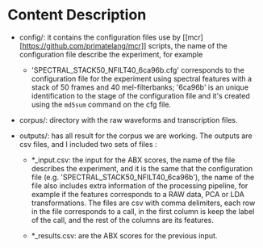 
Content Description 
===================


- config/: it contains the configuration files use by [[mcr][https://github.com/primatelang/mcr]]
          scripts, the name of the configuration file describe the experiment, for example
           
    - 'SPECTRAL_STACK50_NFILT40_6ca96b.cfg' corresponds to the configuration file for 
      the experiment using spectral features with a stack of 50 frames and 40 mel-filterbanks; 
      '6ca96b' is an unique identification to the stage of the configuration file and 
      it's created using the `md5sum` command on the cfg file.

- corpus/: directory with the raw waveforms and transcription files.

- outputs/: has all result for the corpus we are working. The outputs are csv files,
            and I included two sets of files :

    - *_input.csv: the input for the ABX scores, the name of the file describes the experiment,
      and it is the same that the configuration file (e.g. 'SPECTRAL_STACK50_NFILT40_6ca96b'), 
      the name of the file also includes extra information of the processing pipeline, for example 
      if the features corresponds to a RAW data, PCA or LDA transformations. The files are csv
      with comma delimiters, each row in the file corresponds to a call, in the first 
      column is keep the label of the call, and the rest of the columns are its features.

    - *_results.csv: are the ABX scores for the previous input.

